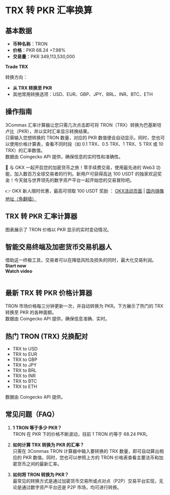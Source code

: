 # TRX 转 PKR 汇率换算

## 基本数据
- **币种名称**：TRON
- **价格**：PKR 68.24 +7.98%
- **交易量**：PKR 349,113,530,000

**Trade TRX**

转换方向：
- **从 TRX 转换至 PKR**
- 其他常用转换选项：USD、EUR、GBP、JPY、BRL、INR、BTC、ETH

## 操作指南
3Commas 汇率计算器让您只需几次点击即可将 TRON（TRX）转换为巴基斯坦卢比（PKR），并以实时汇率显示转换结果。  
只需输入您想转换的 TRON 数量，对应的 PKR 数值便会自动显示。同时，您也可以使用价格计算表，查看不同时段（如 0.1 TRX、0.5 TRX、1 TRX、5 TRX 或 10 TRX）的汇率数值。  
数据由 Coingecko API 提供，确保信息的实时性和准确性。

🚀 与 OKX 一起开启您的加密货币之旅！零手续费交易，使用最先进的 Web3 功能，加入数百万全球交易者的行列。新用户可获得高达 100 USDT 的独家欢迎奖金！今天就与世界领先的数字资产平台一起开始您的交易冒险吧。

👉 OKX 新人限时优惠，最高可领取 100 USDT 奖励 ： [OKX活动页面](https://bit.ly/OKXe) | [国内镜像地址（免翻墙）](https://bit.ly/okX)

## TRX 转 PKR 汇率计算器
图表展示了 TRON 价格以 PKR 显示的实时变动情况。

## 智能交易终端及加密货币交易机器人
借助这一终极工具，交易者可以在降低风险及损失的同时，最大化交易利润。  
**Start now**  
**Watch video**

<figure>
  <img src="https://www.jmhbdh.com/wp-content/img/99571251287526.webp" alt="">
</figure>

## 最新 TRX 转 PKR 价格计算器
TRON 市场价格每三分钟更新一次，并自动转换为 PKR。下方展示了热门的 TRX 转换至 PKR 的各种面额。  
数据由 Coingecko API 提供，确保信息准确、实时。

## 热门 TRON (TRX) 兑换配对
- TRX to USD  
- TRX to EUR  
- TRX to GBP  
- TRX to JPY  
- TRX to BRL  
- TRX to INR  
- TRX to BTC  
- TRX to ETH  

数据由 Coingecko API 提供。

## 常见问题（FAQ）
1. **1 TRON 等于多少 PKR？**  
   TRON 在 PKR 下的价格不断波动，目前 1 TRON 约等于 68.24 PKR。

2. **如何计算 TRX 转换为 PKR 的汇率？**  
   只需在 3Commas TRON 计算器中输入要转换的 TRX 数量，即可自动算出相应的 PKR 数值。同时，您也可以参照上方的 TRON 价格表查看主要法币和加密货币之间的最新汇率。

3. **如何将 TRON 转换为 PKR？**  
   最常见的转换方式是通过加密货币交易所或点对点（P2P）交易平台实现，无论是通过数字资产平台还是 P2P 市场，均可进行转换。